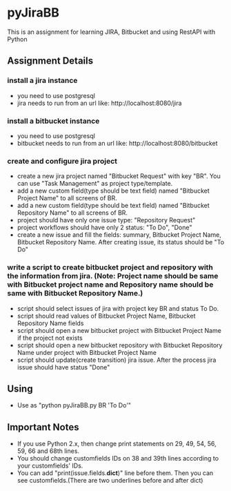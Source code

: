 # pyJiraBB
This is an assignment for learning JIRA, Bitbucket and using RestAPI with Python

## Assignment Details

### install a jira instance
* you need to use postgresql
* jira needs to run from an url like: http://localhost:8080/jira
 
### install a bitbucket instance
* you need to use postgresql
* bitbucket needs to run from an url like: http://localhost:8080/bitbucket
 
### create and configure jira project
* create a new jira project named "Bitbucket Request" with key "BR". You can use "Task Management" as project type/template.
* add a new custom field(type should be text field) named "Bitbucket Project Name" to all screens of BR.
* add a new custom field(type should be text field) named "Bitbucket Repository Name" to all screens of BR.
* project should have only one issue type: "Repository Request"
* project workflows should have only 2 status: "To Do", "Done"
* create a new issue and fill the fields: summary, Bitbucket Project Name, Bitbucket Repository Name. After creating issue, its status should be "To Do"
 
### write a script to create bitbucket project and repository with the information from jira. (Note: Project name should be same with Bitbucket project name and Repository name should be same with Bitbucket Repository Name.)
* script should select issues of jira with project key BR and status To Do.
* script should read values of Bitbucket Project Name, Bitbucket Repository Name fields
* script should open a new bitbucket project with Bitbucket Project Name if the project not exists
* script should open a new bitbucket repository with Bitbucket Repository Name under project with Bitbucket Project Name
* script should update(create transition) jira issue. After the process jira issue should have status "Done"

## Using

* Use as "python pyJiraBB.py BR 'To Do'"

## Important Notes

* If you use Python 2.x, then change print statements on 29, 49, 54, 56, 59, 66 and 68th lines.
* You should change customfields IDs on 38 and 39th lines according to your customfields' IDs.
* You can add "print(issue.fields.__dict__)" line before them. Then you can see customfields.(There are two underlines before and after dict)
